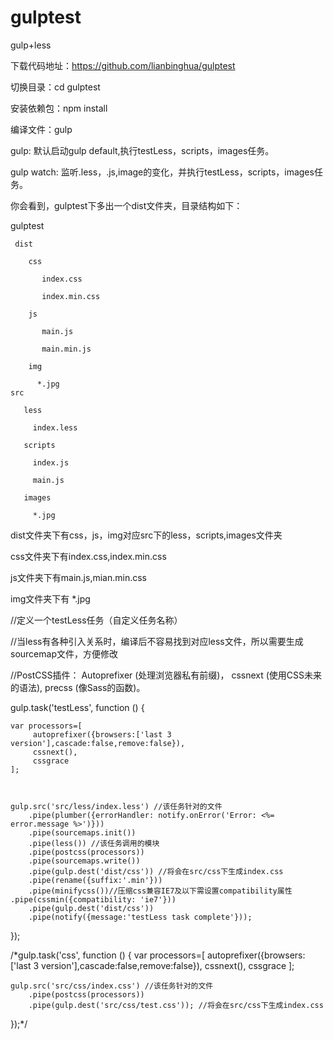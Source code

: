 # gulptest
gulp+less

下载代码地址：https://github.com/lianbinghua/gulptest

切换目录：cd gulptest

安装依赖包：npm install

编译文件：gulp

gulp: 默认启动gulp default,执行testLess，scripts，images任务。

gulp watch: 监听.less，.js,image的变化，并执行testLess，scripts，images任务。

你会看到，gulptest下多出一个dist文件夹，目录结构如下：

gulptest

     dist
     
        css
        
           index.css
           
           index.min.css
           
        js
        
           main.js
           
           main.min.js
           
        img
        
          *.jpg
    src
    
       less
       
         index.less
         
       scripts
       
         index.js
         
         main.js
         
       images
       
         *.jpg

dist文件夹下有css，js，img对应src下的less，scripts,images文件夹

css文件夹下有index.css,index.min.css

js文件夹下有main.js,mian.min.css

img文件夹下有 *.jpg

//定义一个testLess任务（自定义任务名称）

//当less有各种引入关系时，编译后不容易找到对应less文件，所以需要生成sourcemap文件，方便修改

//PostCSS插件： Autoprefixer (处理浏览器私有前缀)， cssnext (使用CSS未来的语法), precss (像Sass的函数)。

gulp.task('testLess', function () { 

	var processors=[
         autoprefixer({browsers:['last 3 version'],cascade:false,remove:false}),
         cssnext(),
         cssgrace
	];
  
    
    
    gulp.src('src/less/index.less') //该任务针对的文件 
        .pipe(plumber({errorHandler: notify.onError('Error: <%= error.message %>')}))
        .pipe(sourcemaps.init())
        .pipe(less()) //该任务调用的模块       
        .pipe(postcss(processors))  
        .pipe(sourcemaps.write())      
        .pipe(gulp.dest('dist/css')) //将会在src/css下生成index.css
        .pipe(rename({suffix:'.min'}))
        .pipe(minifycss())//压缩css兼容IE7及以下需设置compatibility属性 .pipe(cssmin({compatibility: 'ie7'}))
        .pipe(gulp.dest('dist/css'))
        .pipe(notify({message:'testLess task complete'}));
});

/*gulp.task('css', function () {
	var processors=[
         autoprefixer({browsers:['last 3 version'],cascade:false,remove:false}),
         cssnext(),
         cssgrace
	];
	
    gulp.src('src/css/index.css') //该任务针对的文件        
        .pipe(postcss(processors))
        .pipe(gulp.dest('src/css/test.css')); //将会在src/css下生成index.css
});*/






